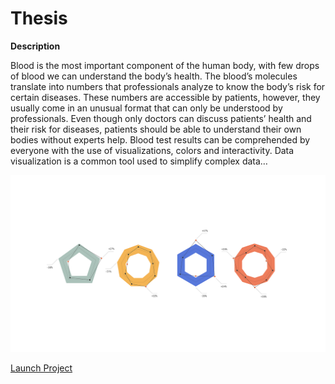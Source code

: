 # Thesis

**Description**

Blood is the most important component of the human body, with few drops of blood we can understand the body’s health. The blood’s molecules translate into numbers that professionals analyze to know the body’s risk for certain diseases. These numbers are accessible by patients, however, they usually come in an unusual format that can only be understood by professionals. Even though only doctors can discuss patients’ health and their risk for diseases, patients should be able to understand their own bodies without experts help. Blood test results can be comprehended by everyone with the use of visualizations, colors and interactivity. Data visualization is a common tool used to simplify complex data…



![alt text](https://github.com/bsakbar/thesis/blob/master/preview.png)


[Launch Project](https://bsakbar.github.io/thesis/web/home.html)
